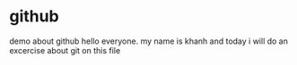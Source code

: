 # github
demo about github
hello everyone. my name is khanh and today i will do an excercise about git on this file
